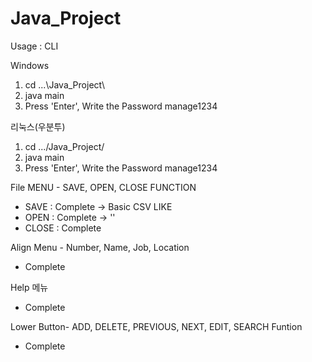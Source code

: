 # Java_Project

Usage : CLI 

Windows

1. cd ...\Java_Project\
2. java main
3. Press 'Enter', Write the Password manage1234

리눅스(우분투)

1. cd .../Java_Project/
2. java main
3. Press 'Enter', Write the Password manage1234

File MENU - SAVE, OPEN, CLOSE FUNCTION

- SAVE : Complete -> Basic CSV LIKE
- OPEN : Complete -> ''
- CLOSE : Complete

Align Menu - Number, Name, Job, Location
- Complete

Help 메뉴
- Complete

Lower Button- ADD, DELETE, PREVIOUS, NEXT, EDIT, SEARCH Funtion

- Complete
